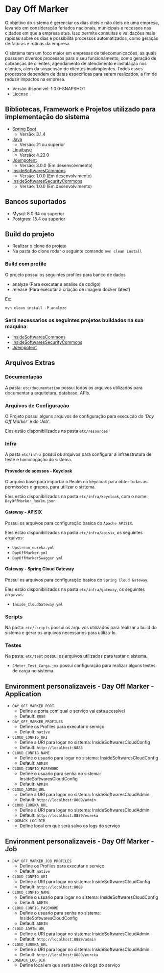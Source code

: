 # Day Off Marker

O objetivo do sistema é gerenciar os dias úteis e não úteis de uma empresa, levando em consideração feriados nacionais, municipais e recessos nas cidades em que a empresa atua.
Isso permite consultas e validações mais rápidas sobre os dias e possibilita processos automatizados, como geração de faturas e rotinas da empresa.

O sistema tem um foco maior em empresas de telecomunicações, as quais possuem diversos processos para o seu funcionamento, como geração de cobranças de clientes, agendamento de atendimento e instalação nos clientes, além da suspensão de clientes inadimplentes.
Todos esses processos dependem de datas específicas para serem realizados, a fim de reduzir impactos na empresa.

* Versão disponivel: 1.0.0-SNAPSHOT
* [License](LICENSE.MD)

## Bibliotecas, Framework e Projetos utilizado para implementação do sistema
* [Spring Boot](https://spring.io/projects/spring-boot)
  * Versão: 3.1.4
* [Java](https://www.java.com/pt-BR/)
  * Versão: 21 ou superior
* [Liquibase](https://www.liquibase.org/)
  * Versão: 4.23.0
* [Jdempotent](https://github.com/Trendyol/Jdempotent)
  * Versão: 3.0.0 (Em desenvolvimento)
* [InsideSoftwaresCommons](https://github.com/InsideSoftwares/InsideSoftwaresCommons)
  * Versão: 1.0.0 (Em desenvolvimento)
* [InsideSoftwaresSecurityCommons](https://github.com/InsideSoftwares/InsideSoftwaresSecurityCommons)
  * Versão: 1.0.0 (Em desenvolvimento)

## Bancos suportados

* Mysql: 8.0.34 ou superior
* Postgres: 15.4 ou superior

## Build do projeto

* Realizar o clone do projeto
* Na pasta do clone rodar o seguinte comando ``` mvn clean install ```

### Build com profile

O projeto possui os seguintes profiles para banco de dados
* analyze (Para executar a analise de codigo)
* release (Para executar a criação de imagem docker latest)

Ex:

``` mvn clean install -P analyze ```

### Será necessarios os seguintes projetos buildados na sua maquina:
* [InsideSoftwaresCommons](https://github.com/InsideSoftwares/InsideSoftwaresCommons)
* [InsideSoftwaresSecurityCommons](https://github.com/InsideSoftwares/InsideSoftwaresSecurityCommons)
* [Jdempotent](https://github.com/SawCunha/Jdempotent/tree/feature/spring_boot_3)


## Arquivos Extras

### Documentação
A pasta: `etc/documentation` possui todos os arquivos utilizados para documentar a arquitetura, database,
APIs.

### Arquivos de Configuração
O Projeto possui alguns arquivos de configuração para execução do *'Day Off Marker'* e do *'Job'*.

Eles estão disponibilizados na pasta ``etc/resources``

### Infra

A pasta ``etc/infra`` possui os arquivos para configurar a infraestrutura de teste e homologação do sistema.

#### Provedor de acessos - Keycloak
O arquivo base para importar o Realm no keycloak para obter todas as permissões e grupos, para utilizar o sistema.

Eles estão disponibilizados na pasta ``etc/infra/keycloak``, com o nome: ``DayOffMarker_Realm.json``

#### Gateway - APISIX
Possui os arquivos para configuração basica do ``Apache APISIX``.

Eles estão disponibilizados na pasta ``etc/infra/apisix``, os seguintes arquivos:
* ``Upstream_eureka.yml``
* ``DayOffMarker.yml``
* ``DayOffMarkerSwagger.yml``

#### Gateway - Spring Cloud Gateway
Possui os arquivos para configuração basica do ``Spring Cloud Gateway``.

Eles estão disponibilizados na pasta ``etc/infra/gateway``, os seguintes arquivos:
* ``Inside_CloudGateway.yml``

### Scripts

Na pasta: ``etc/scripts`` possui os arquivos utilizados para realizar a build do sistema e gerar os arquivos necessarios
para utiliza-lo.

### Testes
Na pasta: ``etc/test`` possui os arquivos utilizados para testar o sistema.
* ``JMeter_Test_Carga.jmx`` possui configuração para realizar alguns testes de carga no sistema.

## Environment personalizaveis - Day Off Marker - Application

* `DAY_OFF_MARKER_PORT`
    * Define a porta com qual o serviço vai esta acessível
    * Default: `8080`
* `DAY_OFF_MARKER_PROFILES`
    * Define os Profiles para executar o serviço
    * Default: `native`
* `CLOUD_CONFIG_URI`
    * Define a URI para logar no sistema: InsideSoftwaresCloudConfig
    * Default: `http://localhost:8888`
* `CLOUD_CONFIG_NAME`
    * Define o usuario para logar no sistema: InsideSoftwaresCloudConfig
    * Default: `ADMIN`
* `CLOUD_CONFIG_PASSWORD`
    * Define o usuario para senha no sistema: InsideSoftwaresCloudConfig
    * Default: `ADMIN`
* `CLOUD_ADMIN_URL`
    * Define a URI para logar no sistema: InsideSoftwaresCloudAdmin
    * Default: `http://localhost:8889/admin`
* `CLOUD_EUREKA_URL`
    * Define a URI para logar no sistema: InsideSoftwaresCloudAdmin
    * Default: `http://localhost:8889/eureka`
* `LOGBACK_LOG_DIR`
    * Define local em que será salvo os logs do serviço

## Environment personalizaveis - Day Off Marker - Job

* `DAY_OFF_MARKER_JOB_PROFILES`
    * Define os Profiles para executar o serviço
    * Default: `native`
* `CLOUD_CONFIG_URI`
    * Define a URI para logar no sistema: InsideSoftwaresCloudConfig
    * Default: `http://localhost:8888`
* `CLOUD_CONFIG_NAME`
    * Define o usuario para logar no sistema: InsideSoftwaresCloudConfig
    * Default: `ADMIN`
* `CLOUD_CONFIG_PASSWORD`
    * Define o usuario para senha no sistema: InsideSoftwaresCloudConfig
    * Default: `ADMIN`
* `CLOUD_ADMIN_URL`
    * Define a URI para logar no sistema: InsideSoftwaresCloudAdmin
    * Default: `http://localhost:8889/admin`
* `CLOUD_EUREKA_URL`
    * Define a URI para logar no sistema: InsideSoftwaresCloudAdmin
    * Default: `http://localhost:8889/eureka`
* `LOGBACK_LOG_DIR`
    * Define local em que será salvo os logs do serviço
